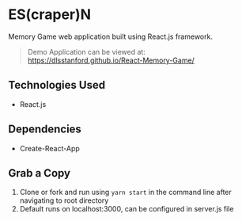 # ES(craper)N
Memory Game web application built using React.js framework.
> Demo Application can be viewed at: https://dlsstanford.github.io/React-Memory-Game/

## Technologies Used
- React.js

## Dependencies
- Create-React-App

## Grab a Copy

1. Clone or fork and run using `yarn start` in the command line after navigating to root directory
2. Default runs on localhost:3000, can be configured in server.js file
